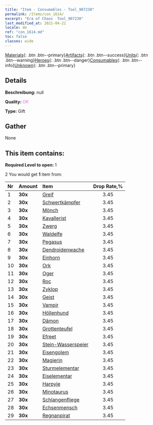 ```yaml
---
title: "Item - Consumables - Tool_907230"
permalink: /Items/con_1614/
excerpt: "Era of Chaos  Tool_907230"
last_modified_at: 2021-04-21
locale: de
ref: "con_1614.md"
toc: false
classes: wide
---
```

 [Materials](/de/Items/){: .btn .btn--primary}[Artifacts](/de/Items/Artifacts/){: .btn .btn--success}[Units](/de/Items/Units/){: .btn .btn--warning}[Heroes](/de/Items/Heroes/){: .btn .btn--danger}[Consumables](/de/Items/Consumables/){: .btn .btn--info}[Unknown](/de/Items/Unknown/){: .btn .btn--primary}

## Details
 **Beschreibung:** null

 **Quality:** <span style="color: #DA70D6">OK</span>

 **Type:** Gift

## Gather

  None

## This item contains:

 **Required Level to open:** 1

 2 You would get **1** item  from:

  | Nr | Amount |     Item    | Drop Rate,% |
  |:---|:-------|:------------|:---------:|
  | 1 |  **30x** | [Greif](/de/Items/unt_192/) | 3.45 | 
  | 2 |  **30x** | [Schwertkämpfer](/de/Items/unt_193/) | 3.45 | 
  | 3 |  **30x** | [Mönch](/de/Items/unt_194/) | 3.45 | 
  | 4 |  **30x** | [Kavallerist](/de/Items/unt_195/) | 3.45 | 
  | 5 |  **30x** | [Zwerg](/de/Items/unt_200/) | 3.45 | 
  | 6 |  **30x** | [Waldelfe](/de/Items/unt_201/) | 3.45 | 
  | 7 |  **30x** | [Pegasus](/de/Items/unt_202/) | 3.45 | 
  | 8 |  **30x** | [Dendroidenwache](/de/Items/unt_203/) | 3.45 | 
  | 9 |  **30x** | [Einhorn](/de/Items/unt_204/) | 3.45 | 
  | 10 |  **30x** | [Ork](/de/Items/unt_219/) | 3.45 | 
  | 11 |  **30x** | [Oger](/de/Items/unt_220/) | 3.45 | 
  | 12 |  **30x** | [Roc](/de/Items/unt_221/) | 3.45 | 
  | 13 |  **30x** | [Zyklop](/de/Items/unt_222/) | 3.45 | 
  | 14 |  **30x** | [Geist](/de/Items/unt_210/) | 3.45 | 
  | 15 |  **30x** | [Vampir](/de/Items/unt_211/) | 3.45 | 
  | 16 |  **30x** | [Höllenhund](/de/Items/unt_228/) | 3.45 | 
  | 17 |  **30x** | [Dämon](/de/Items/unt_229/) | 3.45 | 
  | 18 |  **30x** | [Grottenteufel](/de/Items/unt_230/) | 3.45 | 
  | 19 |  **30x** | [Efreet](/de/Items/unt_231/) | 3.45 | 
  | 20 |  **30x** | [Stein-Wasserspeier](/de/Items/unt_236/) | 3.45 | 
  | 21 |  **30x** | [Eisengolem](/de/Items/unt_237/) | 3.45 | 
  | 22 |  **30x** | [Magierin](/de/Items/unt_238/) | 3.45 | 
  | 23 |  **30x** | [Sturmelementar](/de/Items/unt_263/) | 3.45 | 
  | 24 |  **30x** | [Eiselementar](/de/Items/unt_264/) | 3.45 | 
  | 25 |  **30x** | [Harpyie](/de/Items/unt_245/) | 3.45 | 
  | 26 |  **30x** | [Minotaurus](/de/Items/unt_248/) | 3.45 | 
  | 27 |  **30x** | [Schlangenfliege](/de/Items/unt_255/) | 3.45 | 
  | 28 |  **30x** | [Echsenmensch](/de/Items/unt_254/) | 3.45 | 
  | 29 |  **30x** | [Regnanpirat](/de/Items/unt_273/) | 3.45 | 
